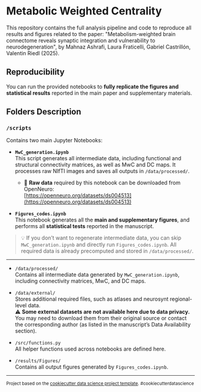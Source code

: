 # Metabolic Weighted Centrality

This repository contains the full analysis pipeline and code to reproduce all results and figures related to the paper:
"Metabolism-weighted brain connectome reveals synaptic integration and vulnerability to neurodegeneration", by Mahnaz Ashrafi, Laura Fraticelli, Gabriel Castrillón, Valentin Riedl (2025).

## Reproducibility

You can run the provided notebooks to **fully replicate the figures and statistical results** reported in the main paper and supplementary materials.


## Folders Description

### `/scripts`

Contains two main Jupyter Notebooks:

- **`MwC_generation.ipynb`**  
  This script generates all intermediate data, including functional and structural connectivity matrices, as well as MwC and DC maps. It processes raw NIfTI images and saves all outputs in `/data/processed/`.

  - 🔗 **Raw data** required by this notebook can be downloaded from OpenNeuro:  
    [https://openneuro.org/datasets/ds004513](https://openneuro.org/datasets/ds004513)

- **`Figures_codes.ipynb`**  
  This notebook generates all the **main and supplementary figures**, and performs all **statistical tests** reported in the manuscript.

> 💡 If you don’t want to regenerate intermediate data, you can skip `MwC_generation.ipynb` and directly run `Figures_codes.ipynb`. All required data is already precomputed and stored in `/data/processed/`.

---


- `/data/processed/`  
  Contains all intermediate data generated by `MwC_generation.ipynb`, including connectivity matrices, MwC, and DC maps.

- `/data/external/`  
  Stores additional required files, such as atlases and neurosynt regional-level data.  
  ⚠️ **Some external datasets are not  available here due to data privacy.** You may need to download them from their original source or contact the corresponding author (as listed in the manuscript’s Data Availability section).

- `/src/functions.py`  
  All helper functions used across notebooks are defined here.

- `/results/Figures/`  
  Contains all output figures generated by `Figures_codes.ipynb`.

--------

<p><small>Project based on the <a target="_blank" href="https://drivendata.github.io/cookiecutter-data-science/">cookiecutter data science project template</a>. #cookiecutterdatascience</small></p>
